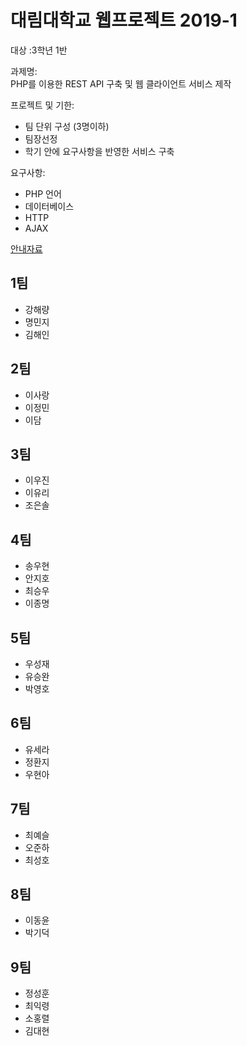 # 대림대학교 웹프로젝트 2019-1
대상 :3학년 1반  

과제명:  
PHP를 이용한 REST API 구축 및 웹 클라이언트 서비스 제작

프로젝트 및 기한:  
* 팀 단위 구성 (3명이하)
* 팀장선정
* 학기 안에 요구사항을 반영한 서비스 구축
 
요구사항:  
* PHP 언어
* 데이터베이스
* HTTP
* AJAX

[안내자료](https://docs.google.com/document/d/e/2PACX-1vRZOal8vWSkA1li2w3nKTY3JZKYB8I6PlL3SC1E2k3caFs4XGKPCG03AqQk0KEDWBbYVlizJz-QOiuq/pub)

## 1팀

* 강해량
* 명민지
* 김해인

## 2팀
* 이사랑
* 이정민
* 이담

## 3팀
* 이우진
* 이유리
* 조은솔

## 4팀
* 송우현
* 안지호
* 최승우
* 이종명

## 5팀
* 우성재
* 유승완
* 박영호

## 6팀
* 유세라
* 정환지
* 우현아

## 7팀
* 최예슬
* 오준하
* 최성호

## 8팀
* 이동윤
* 박기덕

## 9팀
* 정성훈
* 최익령
* 소홍렬
* 김대현

